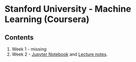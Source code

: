 # Stanford University - Machine Learning (Coursera)

## Contents

1. Week 1 - missing
2. Week 2 - [Jupyter Notebook](./Week2-Linear_Regression_with_Multiple_Variables.ipynb) and [Lecture notes](./Week2-Linear_Regression_with_Multiple_Variables.pdf).